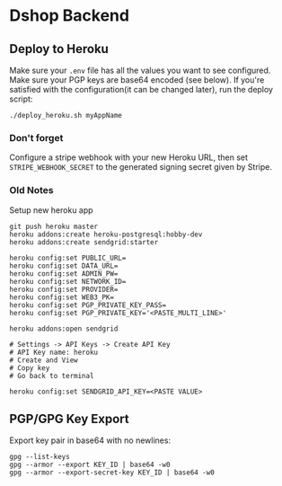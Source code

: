 # Dshop Backend

## Deploy to Heroku

Make sure your `.env` file has all the values you want to see configured.  Make
sure your PGP keys are base64 encoded (see below).  If you're satisfied with the
configuration(it can be changed later), run the deploy script:

    ./deploy_heroku.sh myAppName

### Don't forget

Configure a stripe webhook with your new Heroku URL, then set
`STRIPE_WEBHOOK_SECRET` to the generated signing secret given by Stripe.

### Old Notes

Setup new heroku app

    git push heroku master
    heroku addons:create heroku-postgresql:hobby-dev
    heroku addons:create sendgrid:starter

    heroku config:set PUBLIC_URL=
    heroku config:set DATA_URL=
    heroku config:set ADMIN_PW=
    heroku config:set NETWORK_ID=
    heroku config:set PROVIDER=
    heroku config:set WEB3_PK=
    heroku config:set PGP_PRIVATE_KEY_PASS=
    heroku config:set PGP_PRIVATE_KEY='<PASTE_MULTI_LINE>'

    heroku addons:open sendgrid

    # Settings -> API Keys -> Create API Key
    # API Key name: heroku
    # Create and View
    # Copy key
    # Go back to terminal

    heroku config:set SENDGRID_API_KEY=<PASTE VALUE>

## PGP/GPG Key Export

Export key pair in base64 with no newlines:

    gpg --list-keys
    gpg --armor --export KEY_ID | base64 -w0
    gpg --armor --export-secret-key KEY_ID | base64 -w0